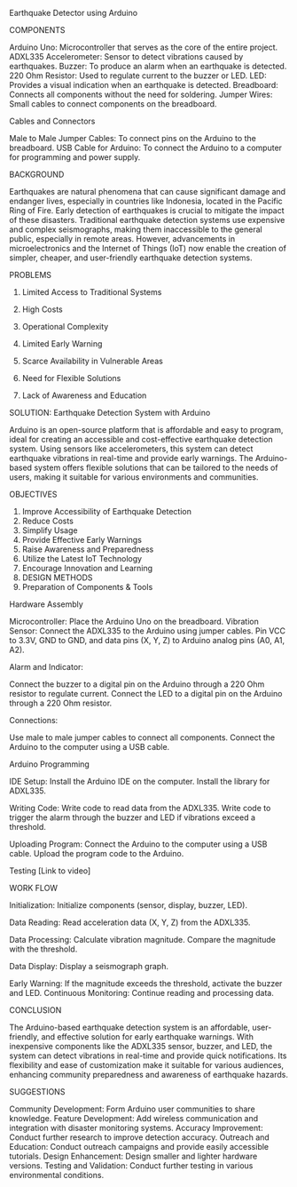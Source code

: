 Earthquake Detector using Arduino



COMPONENTS

Arduino Uno: Microcontroller that serves as the core of the entire project.
ADXL335 Accelerometer: Sensor to detect vibrations caused by earthquakes.
Buzzer: To produce an alarm when an earthquake is detected.
220 Ohm Resistor: Used to regulate current to the buzzer or LED.
LED: Provides a visual indication when an earthquake is detected.
Breadboard: Connects all components without the need for soldering.
Jumper Wires: Small cables to connect components on the breadboard.


Cables and Connectors

Male to Male Jumper Cables: To connect pins on the Arduino to the breadboard.
USB Cable for Arduino: To connect the Arduino to a computer for programming and power supply.


BACKGROUND

Earthquakes are natural phenomena that can cause significant damage and endanger lives, especially in countries like Indonesia, located in the Pacific Ring of Fire. Early detection of earthquakes is crucial to mitigate the impact of these disasters.
Traditional earthquake detection systems use expensive and complex seismographs, making them inaccessible to the general public, especially in remote areas. However, advancements in microelectronics and the Internet of Things (IoT) now enable the creation of simpler, cheaper, and user-friendly earthquake detection systems.


PROBLEMS

1. Limited Access to Traditional Systems

2. High Costs

3. Operational Complexity

4. Limited Early Warning
  
6. Scarce Availability in Vulnerable Areas
   
7. Need for Flexible Solutions
   
8. Lack of Awareness and Education


SOLUTION: Earthquake Detection System with Arduino

Arduino is an open-source platform that is affordable and easy to program, ideal for creating an accessible and cost-effective earthquake detection system. Using sensors like accelerometers, this system can detect earthquake vibrations in real-time and provide early warnings. The Arduino-based system offers flexible solutions that can be tailored to the needs of users, making it suitable for various environments and communities.


OBJECTIVES

1. Improve Accessibility of Earthquake Detection
2. Reduce Costs
3. Simplify Usage
4. Provide Effective Early Warnings
5. Raise Awareness and Preparedness
6. Utilize the Latest IoT Technology
7. Encourage Innovation and Learning
8. DESIGN METHODS
9. Preparation of Components & Tools


Hardware Assembly

Microcontroller: Place the Arduino Uno on the breadboard.
Vibration Sensor: Connect the ADXL335 to the Arduino using jumper cables. Pin VCC to 3.3V, GND to GND, and data pins (X, Y, Z) to Arduino analog pins (A0, A1, A2).

Alarm and Indicator:

Connect the buzzer to a digital pin on the Arduino through a 220 Ohm resistor to regulate current.
Connect the LED to a digital pin on the Arduino through a 220 Ohm resistor.

Connections:

Use male to male jumper cables to connect all components.
Connect the Arduino to the computer using a USB cable.

Arduino Programming

IDE Setup:
Install the Arduino IDE on the computer.
Install the library for ADXL335.

Writing Code:
Write code to read data from the ADXL335.
Write code to trigger the alarm through the buzzer and LED if vibrations exceed a threshold.

Uploading Program:
Connect the Arduino to the computer using a USB cable.
Upload the program code to the Arduino.

Testing 
[Link to video]


WORK FLOW

Initialization:
Initialize components (sensor, display, buzzer, LED).

Data Reading:
Read acceleration data (X, Y, Z) from the ADXL335.

Data Processing:
Calculate vibration magnitude.
Compare the magnitude with the threshold.

Data Display:
Display a seismograph graph.

Early Warning:
If the magnitude exceeds the threshold, activate the buzzer and LED.
Continuous Monitoring:
Continue reading and processing data.


CONCLUSION

The Arduino-based earthquake detection system is an affordable, user-friendly, and effective solution for early earthquake warnings. With inexpensive components like the ADXL335 sensor, buzzer, and LED, the system can detect vibrations in real-time and provide quick notifications. Its flexibility and ease of customization make it suitable for various audiences, enhancing community preparedness and awareness of earthquake hazards.


SUGGESTIONS

Community Development: Form Arduino user communities to share knowledge.
Feature Development: Add wireless communication and integration with disaster monitoring systems.
Accuracy Improvement: Conduct further research to improve detection accuracy.
Outreach and Education: Conduct outreach campaigns and provide easily accessible tutorials.
Design Enhancement: Design smaller and lighter hardware versions.
Testing and Validation: Conduct further testing in various environmental conditions.
